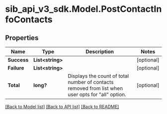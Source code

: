 # sib_api_v3_sdk.Model.PostContactInfoContacts
## Properties

Name | Type | Description | Notes
------------ | ------------- | ------------- | -------------
**Success** | **List&lt;string&gt;** |  | [optional] 
**Failure** | **List&lt;string&gt;** |  | [optional] 
**Total** | **long?** | Displays the count of total number of contacts removed from list when user opts for &quot;all&quot; option. | [optional] 

[[Back to Model list]](../README.md#documentation-for-models) [[Back to API list]](../README.md#documentation-for-api-endpoints) [[Back to README]](../README.md)

